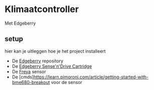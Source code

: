 # Klimaatcontroller
Met Edgeberry

## setup
hier kan je uitleggen hoe je het project installeert

- De [Edgeberry](https://github.com/Edgeberry) repository
- De [Edgeberry Sense'n'Drive Cartridge](https://github.com/Edgeberry/Edgeberry_SenseAndDrive_Cartridge)
- De [Freya](https://github.com/Freya-Vivariums/Freya-sensor) sensor
- De [cmds]https://learn.pimoroni.com/article/getting-started-with-bme680-breakout voor de sensor